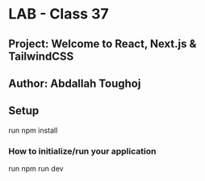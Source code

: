 # LAB - Class 37

## Project: Welcome to React, Next.js & TailwindCSS

## Author: Abdallah Toughoj

## Setup

run npm install

### How to initialize/run your application

run npm run dev
